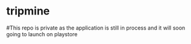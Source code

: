 # tripmine
#This repo is private as the application is still in process and it will soon going to launch on playstore
